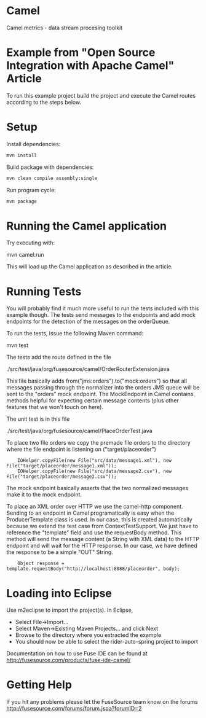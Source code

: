 # Camel

Camel metrics - data stream procesing toolkit

Example from "Open Source Integration with Apache Camel" Article
========================================================

To run this example project build the project and execute the Camel routes 
according to the steps below. 

Setup
==============================

Install dependencies:

```sh
mvn install
```

Build package with dependencies:

```sh
mvn clean compile assembly:single
```

Run program cycle:

```sh
mvn package
```

Running the Camel application
============================

Try executing with:

  mvn camel:run

This will load up the Camel application as described in the article. 

Running Tests
============================

You will probably find it much more useful to run the tests included with
this example though. The tests send messages to the endpoints and add 
mock endpoints for the detection of the messages on the orderQueue.

To run the tests, issue the following Maven command:

mvn test

The tests add the route defined in the file

./src/test/java/org/fusesource/camel/OrderRouterExtension.java

This file basically adds from("jms:orders").to("mock:orders") so that
all messages passing through the normalizer into the orders JMS queue
will be sent to the "orders" mock endpoint. The MockEndpoint in Camel
contains methods helpful for expecting certain message contents (plus
other features that we won't touch on here).

The unit test is in this file

./src/test/java/org/fusesource/camel/PlaceOrderTest.java

To place two file orders we copy the premade file orders to the directory 
where the file endpoint is listening on ("target/placeorder")

        IOHelper.copyFile(new File("src/data/message1.xml"), new File("target/placeorder/message1.xml"));
        IOHelper.copyFile(new File("src/data/message2.csv"), new File("target/placeorder/message2.csv")); 

The mock endpoint basically asserts that the two normalized messages make it to the mock endpoint.

To place an XML order over HTTP we use the camel-http component. Sending to an 
endpoint in Camel programatically is easy when the ProducerTemplate class is 
used. In our case, this is created automatically because we extend the test 
case from ContextTestSupport. We just have to reference the "template" field and 
use the requestBody method. This method will send the message content (a String 
with XML data) to the HTTP endpoint and will wait for the HTTP response. In 
our case, we have defined the response to be a simple "OUT" String.

        Object response = template.requestBody("http://localhost:8888/placeorder", body);

Loading into Eclipse
============================

Use m2eclipse to import the project(s). In Eclipse, 
  - Select File->Import...
  - Select Maven->Existing Maven Projects... and click Next
  - Browse to the directory where you extracted the example
  - You should now be able to select the rider-auto-spring project to import

Documentation on how to use Fuse IDE can be found at http://fusesource.com/products/fuse-ide-camel/

Getting Help
============================

If you hit any problems please let the FuseSource team know on the forums
  http://fusesource.com/forums/forum.jspa?forumID=2
